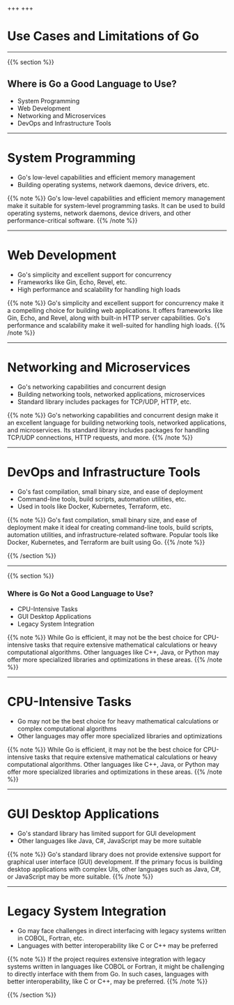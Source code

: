 +++
+++


# Use Cases and Limitations of Go


---

{{% section %}}

## Where is Go a Good Language to Use?
- System Programming
- Web Development
- Networking and Microservices
- DevOps and Infrastructure Tools

---
# System Programming
- Go's low-level capabilities and efficient memory management
- Building operating systems, network daemons, device drivers, etc.

{{% note %}}
Go's low-level capabilities and efficient memory management make it suitable for system-level programming tasks. It can be used to build operating systems, network daemons, device drivers, and other performance-critical software.
{{% /note %}}

---

# Web Development
- Go's simplicity and excellent support for concurrency
- Frameworks like Gin, Echo, Revel, etc.
- High performance and scalability for handling high loads

{{% note %}}
Go's simplicity and excellent support for concurrency make it a compelling choice for building web applications. It offers frameworks like Gin, Echo, and Revel, along with built-in HTTP server capabilities. Go's performance and scalability make it well-suited for handling high loads.
{{% /note %}}

---

# Networking and Microservices
- Go's networking capabilities and concurrent design
- Building networking tools, networked applications, microservices
- Standard library includes packages for TCP/UDP, HTTP, etc.

{{% note %}}
Go's networking capabilities and concurrent design make it an excellent language for building networking tools, networked applications, and microservices. Its standard library includes packages for handling TCP/UDP connections, HTTP requests, and more.
{{% /note %}}

---

# DevOps and Infrastructure Tools
- Go's fast compilation, small binary size, and ease of deployment
- Command-line tools, build scripts, automation utilities, etc.
- Used in tools like Docker, Kubernetes, Terraform, etc.

{{% note %}}
Go's fast compilation, small binary size, and ease of deployment make it ideal for creating command-line tools, build scripts, automation utilities, and infrastructure-related software. Popular tools like Docker, Kubernetes, and Terraform are built using Go.
{{% /note %}}

{{% /section %}}

---

{{% section %}}


### Where is Go Not a Good Language to Use?
- CPU-Intensive Tasks
- GUI Desktop Applications
- Legacy System Integration

{{% note %}}
While Go is efficient, it may not be the best choice for CPU-intensive tasks that require extensive mathematical calculations or heavy computational algorithms. Other languages like C++, Java, or Python may offer more specialized libraries and optimizations in these areas.
{{% /note %}}

---


# CPU-Intensive Tasks
- Go may not be the best choice for heavy mathematical calculations or complex computational algorithms
- Other languages may offer more specialized libraries and optimizations

{{% note %}}
While Go is efficient, it may not be the best choice for CPU-intensive tasks that require extensive mathematical calculations or heavy computational algorithms. Other languages like C++, Java, or Python may offer more specialized libraries and optimizations in these areas.
{{% /note %}}

---

# GUI Desktop Applications
- Go's standard library has limited support for GUI development
- Other languages like Java, C#, JavaScript may be more suitable

{{% note %}}
Go's standard library does not provide extensive support for graphical user interface (GUI) development. If the primary focus is building desktop applications with complex UIs, other languages such as Java, C#, or JavaScript may be more suitable.
{{% /note %}}

---

# Legacy System Integration
- Go may face challenges in direct interfacing with legacy systems written in COBOL, Fortran, etc.
- Languages with better interoperability like C or C++ may be preferred

{{% note %}}
If the project requires extensive integration with legacy systems written in languages like COBOL or Fortran, it might be challenging to directly interface with them from Go. In such cases, languages with better interoperability, like C or C++, may be preferred.
{{% /note %}}

{{% /section %}}